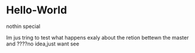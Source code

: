 # Hello-World
nothin special

Im jus tring to test what happens exaly about the retion bettewn the master and ????no idea,just want see
